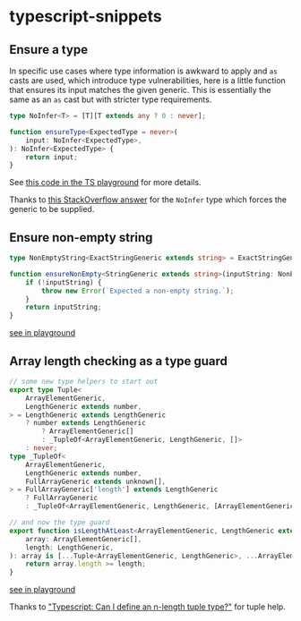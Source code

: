 # typescript-snippets

## Ensure a type

In specific use cases where type information is awkward to apply and `as` casts are used, which introduce type vulnerabilities, here is a little function that ensures its input matches the given generic. This is essentially the same as an `as` cast but with stricter type requirements.

```typescript
type NoInfer<T> = [T][T extends any ? 0 : never];

function ensureType<ExpectedType = never>(
    input: NoInfer<ExpectedType>,
): NoInfer<ExpectedType> {
    return input;
}
```

See [this code in the TS playground](https://www.typescriptlang.org/play?#code/PQKhCgAIUgVALAlgZ0gFwJ4AcCml44A2uATpCpAK7I4BmlhktA9mSyQMaIB2A5k5W4c0iZt0i8c3HCUQdUaZpABGeHAA8shOYjSEMkLCWYA3RABMc5gDSQSAQzQEyT+9ygwetGbL7oCALZMxkFOeLyIJlLk3FiUaMgAdB7A4Ji4kAByzACS3N4kADywAHyQALyQANqwALo1kBpoUuaobgYA-JAADJAAXJDSUSS1ANzg4KAQ0HDYeATEMv6OjdzIlCQ4CgQSkdE8cWiQAY4cBNvhe+KS0rIc6HOJcDs3MnLkqDRolFgxHpDrM6QeyQADu9gMriOiFo5GhqGYAV0zXMkAAFKCkECKOk5PZCPpgQTmKCrDFZrgAMocWRYNC2TbrQgiPw8fw4f6vO4qHA8fheHxk2ghdkxQ7IACUtjCmzBiAJwOElHxhNUwIeGR8rCeCAo7A4W0a9jO-2o9kkkGYsKcesEwlE4kUjU02i4egMyFwXFokJeUjeHGl8GouzMfhD6TwyHs3kwTFYooO8WS0FS9CEIjEq3Wm1gc0KAFFNDhhFY8xlKkMZCU0VBIPWk2gBtk8gVC8XS+ZyzgStZwBLm7l8jJ216Ud2ygBvOv1zbfEjiRvjAC+E0mwBizW4me4KoMPBM+Is4CkOZw3cKyDQvl4NYArBLxqeNuf81ebzWAOR3z+PibADceC3Hc9xiQ9tHME81hfC9J0xZgBm4SgAlUEhlxrOD4EcAY72XP9n1zfNMIQwZkNQ9C0WInC8PGddNykECCX3bhwOPDgxCvMFjD4ABBZBkEQXhuACBjELIpZKgI19cEva8+S-Y1vlAkF3z5X9xnYtYjnYkhNmEPiBKEkTtzElCJOzGD8yQsySHvP86KAhiHVAg8j0gzTOK1EgclobIAHF-TuAZBAAa24ElxEk6DCNwNEtGNHB4GYQhLBIR8gA) for more details.

Thanks to [this StackOverflow answer](https://stackoverflow.com/a/56688073) for the `NoInfer` type which forces the generic to be supplied.

## Ensure non-empty string

```typescript
type NonEmptyString<ExactStringGeneric extends string> = ExactStringGeneric extends '' ? never: ExactStringGeneric;

function ensureNonEmpty<StringGeneric extends string>(inputString: NonEmptyString<StringGeneric>): StringGeneric {
    if (!inputString) {
        throw new Error(`Expected a non-empty string.`);
    }
    return inputString;
}
```

[see in playground](https://www.typescriptlang.org/play?#code/C4TwDgpgBAcg9gOwKIFsygMrAE4EsEDmAPEgB4CGAxsFnoQOIQIR6VQSnBMAmAzlLxz4CAPigBeKGSo0hDJi1xsOXBHygByDVAD8UZgDcWALikVqtYY2asA3ACh7AMwCuCarkTsEvF9gjwyGigRJbyNkrsnDz8gnSiABT4YC6y8aaBqOggYcS51oqUIgCUpvkKrFAA3vZQdVC4TlAJAITJqbnF1bX1vcAAFthwAO76EKNI2EPYCQAGZJDUENxQ5PqIALQQwSACcgQAdLPFDr0Avj11-sB+CA0IKWnCDhf2lIiCUO8uADbcAEIQLKgUxxYQSTQaBzvHzAKDcCBOfC4Lg-EDwYDAkAARghTF8-kyOwSWhObw+cIRSIQKIgaIxWIATHifH4AogsSSEHA4dtshoTkA)

## Array length checking as a type guard

```typescript
// some new type helpers to start out
export type Tuple<
    ArrayElementGeneric,
    LengthGeneric extends number,
> = LengthGeneric extends LengthGeneric
    ? number extends LengthGeneric
        ? ArrayElementGeneric[]
        : _TupleOf<ArrayElementGeneric, LengthGeneric, []>
    : never;
type _TupleOf<
    ArrayElementGeneric,
    LengthGeneric extends number,
    FullArrayGeneric extends unknown[],
> = FullArrayGeneric['length'] extends LengthGeneric
    ? FullArrayGeneric
    : _TupleOf<ArrayElementGeneric, LengthGeneric, [ArrayElementGeneric, ...FullArrayGeneric]>;

// and now the type guard
export function isLengthAtLeast<ArrayElementGeneric, LengthGeneric extends number>(
    array: ArrayElementGeneric[],
    length: LengthGeneric,
): array is [...Tuple<ArrayElementGeneric, LengthGeneric>, ...ArrayElementGeneric[]] {
    return array.length >= length;
}
```

[see in playground](https://www.typescriptlang.org/play?noUncheckedIndexedAccess=true#code/C4TwDgpgBAKgrmANhAPAKCpqBBATrgQxAFFkBbCAO2AHEqJcBLAYwBoMsAZKgc2AAs6lBiygQAHsCoATAM5RKcMgCMG7AHxQAvFG6U+g+k2ZjJM+XoNCRzDpgD8CpatymplObt4Drxu1gccfCJSCApqXxYAbQBdfwCALigAfXgkCAB5ADMUPEIScipaIxZWL30fErYoWPV-JOEANwYAbjRQSBS05Gz0ALyQwoiq9gDLSuFjN3MnFTV-ADE4REQBkEiTCXdPOEoAa0oAewB3SliNbSgllbWNqIByZAr+e5jpjwtvQ0mWf0dr1bBdZVepdBA9HJrULhYo-arjb42MpRKFDWFIqAAOmxANuVRi6jaaAkYEOuGAUCyu2YwEYh0oUEYsgR2GA3AIsmAuSB0KKGzKCI2708ijmuHUAAp-AQgUlUWE+VVzv4ngYkoKRmgAJRJGX5RnyKLYzHdVDymH88pWKrqMrG82KuGxN4Ab38uAgwDguAZeqImNVAig6h0gf4bQAvmg0AB6GNQY78RjIKACJlQZiHZbSKCHZSNOmyRAgKCqVPgCA5jlQAip8EQMqyRiUZjQRjAe7yWuIdsMAiIMrHaBZMmtxkU4CHUvQRoEHhwaDHdv8WYuWJoTOUTlQHhVNZJTlMfSxS4Pe5le7nqCXi9Xy8xImMLJQCVMllsiAc4AS3dwtZlABWLUtSgN0Ak3bdpAgLJm17YsAGVgCPHgAEYDyQ5seEuX8bDWKIAAYH38CCKSgmDKDgkBEOQgAmdDkOwvcgSiAAWIjiPpbcyCIVQADlDmAajMLQqBD0wxi-2YgCiIjMREFkaAwKwEioG4kA+IEoT9Do0SMP0CTcOYwi2nAziKTUjTBL0ngAGZ6PEnQcOMPC2MjIA)

Thanks to ["Typescript: Can I define an n-length tuple type?"](https://stackoverflow.com/a/52490977) for tuple help.
